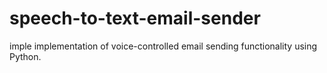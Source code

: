 # speech-to-text-email-sender
imple implementation of voice-controlled email sending functionality using Python.
